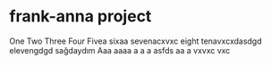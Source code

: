# frank-anna project
One
Two
Three
Four
Fivea
sixaa
sevenacxvxc
eight
tenavxcxdasdgd
elevengdgd
sağdaydım 
Aaa
aaaa
a
a
a
asfds
aa
a
vxvxc
vxc
